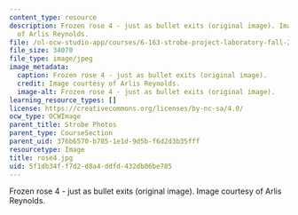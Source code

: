 ```yaml
---
content_type: resource
description: Frozen rose 4 - just as bullet exits (original image). Image courtesy
  of Arlis Reynolds.
file: /ol-ocw-studio-app/courses/6-163-strobe-project-laboratory-fall-2005/5f1db34ff7d2d8a4ddfd432db06be785_rose4.jpg
file_size: 34070
file_type: image/jpeg
image_metadata:
  caption: Frozen rose 4 - just as bullet exits (original image).
  credit: Image courtesy of Arlis Reynolds.
  image-alt: Frozen rose 4 - just as bullet exits (original image).
learning_resource_types: []
license: https://creativecommons.org/licenses/by-nc-sa/4.0/
ocw_type: OCWImage
parent_title: Strobe Photos
parent_type: CourseSection
parent_uid: 376b6570-b785-1e1d-9d5b-f6d2d3b35fff
resourcetype: Image
title: rose4.jpg
uid: 5f1db34f-f7d2-d8a4-ddfd-432db06be785
---
```

Frozen rose 4 - just as bullet exits (original image). Image courtesy of Arlis Reynolds.